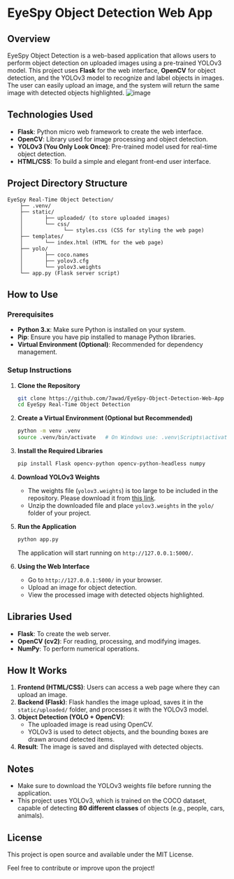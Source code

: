 # EyeSpy Object Detection Web App


## Overview
EyeSpy Object Detection is a web-based application that allows users to perform object detection on uploaded images using a pre-trained YOLOv3 model. This project uses **Flask** for the web interface, **OpenCV** for object detection, and the YOLOv3 model to recognize and label objects in images. The user can easily upload an image, and the system will return the same image with detected objects highlighted.
![image](https://github.com/user-attachments/assets/b4c09456-17d8-4b44-976a-5488384cdaed)





## Technologies Used
- **Flask**: Python micro web framework to create the web interface.
- **OpenCV**: Library used for image processing and object detection.
- **YOLOv3 (You Only Look Once)**: Pre-trained model used for real-time object detection.
- **HTML/CSS**: To build a simple and elegant front-end user interface.

## Project Directory Structure
```
EyeSpy Real-Time Object Detection/
    ├── .venv/
    ├── static/
    │       ├── uploaded/ (to store uploaded images)
    │       └── css/
    │             └── styles.css (CSS for styling the web page)
    ├── templates/
    │       └── index.html (HTML for the web page)
    ├── yolo/
    │       ├── coco.names
    │       ├── yolov3.cfg
    │       └── yolov3.weights
    └── app.py (Flask server script)
```

## How to Use
### Prerequisites
- **Python 3.x**: Make sure Python is installed on your system.
- **Pip**: Ensure you have pip installed to manage Python libraries.
- **Virtual Environment (Optional)**: Recommended for dependency management.

### Setup Instructions
1. **Clone the Repository**
   ```sh
   git clone https://github.com/7awad/EyeSpy-Object-Detection-Web-App
   cd EyeSpy Real-Time Object Detection
   ```

2. **Create a Virtual Environment (Optional but Recommended)**
   ```sh
   python -m venv .venv
   source .venv/bin/activate   # On Windows use: .venv\Scripts\activate
   ```

3. **Install the Required Libraries**
   ```sh
   pip install Flask opencv-python opencv-python-headless numpy
   ```

4. **Download YOLOv3 Weights**
   - The weights file (`yolov3.weights`) is too large to be included in the repository. Please download it from [this link](https://www.kaggle.com/datasets/shivam316/yolov3-weights?resource=download).
   - Unzip the downloaded file and place `yolov3.weights` in the `yolo/` folder of your project.

5. **Run the Application**
   ```sh
   python app.py
   ```
   The application will start running on `http://127.0.0.1:5000/`.

6. **Using the Web Interface**
   - Go to `http://127.0.0.1:5000/` in your browser.
   - Upload an image for object detection.
   - View the processed image with detected objects highlighted.

## Libraries Used
- **Flask**: To create the web server.
- **OpenCV (cv2)**: For reading, processing, and modifying images.
- **NumPy**: To perform numerical operations.

## How It Works
1. **Frontend (HTML/CSS)**: Users can access a web page where they can upload an image.
2. **Backend (Flask)**: Flask handles the image upload, saves it in the `static/uploaded/` folder, and processes it with the YOLOv3 model.
3. **Object Detection (YOLO + OpenCV)**:
   - The uploaded image is read using OpenCV.
   - YOLOv3 is used to detect objects, and the bounding boxes are drawn around detected items.
4. **Result**: The image is saved and displayed with detected objects.

## Notes
- Make sure to download the YOLOv3 weights file before running the application.
- This project uses YOLOv3, which is trained on the COCO dataset, capable of detecting **80 different classes** of objects (e.g., people, cars, animals).

## License
This project is open source and available under the MIT License.

Feel free to contribute or improve upon the project!

